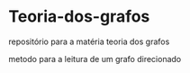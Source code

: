 # Teoria-dos-grafos
repositório para a matéria teoria dos grafos

metodo para a leitura de um grafo direcionado  
